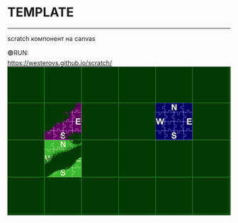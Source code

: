 # TEMPLATE
*****
scratch компонент на canvas

🟢RUN:<br>
https://westerovs.github.io/scratch/
<br>
<img src="cover.png">
